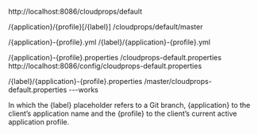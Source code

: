 http://localhost:8086/cloudprops/default

/{application}/{profile}[/{label}]
/cloudprops/default/master

/{application}-{profile}.yml
/{label}/{application}-{profile}.yml

/{application}-{profile}.properties
/cloudprops-default.properties
http://localhost:8086/config/cloudprops-default.properties

/{label}/{application}-{profile}.properties
/master/cloudprops-default.properties ---works


In which the {label} placeholder refers to a Git branch, {application} to the client’s application name and the {profile} to the client’s current active application profile.

